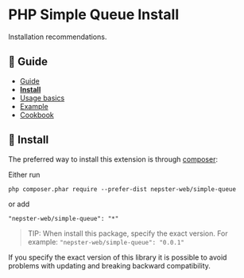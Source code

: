 PHP Simple Queue Install
========================

Installation recommendations.


## :book: Guide

* [Guide](./README.md)
* **[Install](./install.md)**
* [Usage basics](./usage.md)
* [Example](./example.md)
* [Cookbook](./cookbook.md)


## :page_facing_up: Install

The preferred way to install this extension is through [composer](http://getcomposer.org/download/):

Either run

```
php composer.phar require --prefer-dist nepster-web/simple-queue
```

or add

```
"nepster-web/simple-queue": "*"
```



> TIP:  When install this package, specify the exact version. For example: `"nepster-web/simple-queue": "0.0.1"`

If you specify the exact version of this library it is possible to avoid problems with updating and breaking backward compatibility.